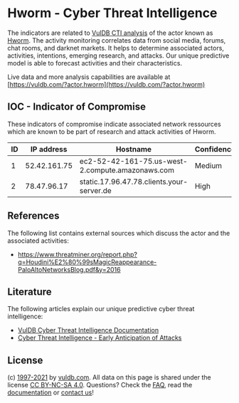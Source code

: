 # Hworm - Cyber Threat Intelligence

The indicators are related to [VulDB CTI analysis](https://vuldb.com/?doc.cti) of the actor known as [Hworm](https://vuldb.com/?actor.hworm). The activity monitoring correlates data from social media, forums, chat rooms, and darknet markets. It helps to determine associated actors, activities, intentions, emerging research, and attacks. Our unique predictive model is able to forecast activities and their characteristics.

Live data and more analysis capabilities are available at [https://vuldb.com/?actor.hworm](https://vuldb.com/?actor.hworm)

## IOC - Indicator of Compromise

These indicators of compromise indicate associated network ressources which are known to be part of research and attack activities of Hworm.

ID | IP address | Hostname | Confidence
-- | ---------- | -------- | ----------
1 | 52.42.161.75 | ec2-52-42-161-75.us-west-2.compute.amazonaws.com | Medium
2 | 78.47.96.17 | static.17.96.47.78.clients.your-server.de | High

## References

The following list contains external sources which discuss the actor and the associated activities:

* https://www.threatminer.org/report.php?q=Houdini%E2%80%99sMagicReappearance-PaloAltoNetworksBlog.pdf&y=2016

## Literature

The following articles explain our unique predictive cyber threat intelligence:

* [VulDB Cyber Threat Intelligence Documentation](https://vuldb.com/?doc.cti)
* [Cyber Threat Intelligence - Early Anticipation of Attacks](https://www.scip.ch/en/?labs.20201022)

## License

(c) [1997-2021](https://vuldb.com/?doc.changelog) by [vuldb.com](https://vuldb.com/?doc.about). All data on this page is shared under the license [CC BY-NC-SA 4.0](https://creativecommons.org/licenses/by-nc-sa/4.0/). Questions? Check the [FAQ](https://vuldb.com/?doc.faq), read the [documentation](https://vuldb.com/?doc) or [contact us](https://vuldb.com/?contact)!
